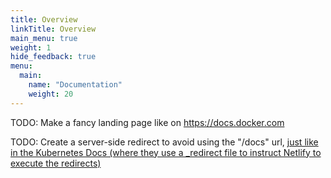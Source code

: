 ```yaml
---
title: Overview
linkTitle: Overview
main_menu: true
weight: 1
hide_feedback: true
menu:
  main:
    name: "Documentation"
    weight: 20
---
```


TODO: Make a fancy landing page like on https://docs.docker.com

TODO: Create a server-side redirect to avoid using the "/docs" url, [just like in the Kubernetes Docs (where they use a _redirect file to instruct Netlify to execute the redirects)](https://github.com/kubernetes/website/blob/03542add29c4e1cbccc1ac3c1f40b2edf1a1e3b1/static/_redirects#L8)